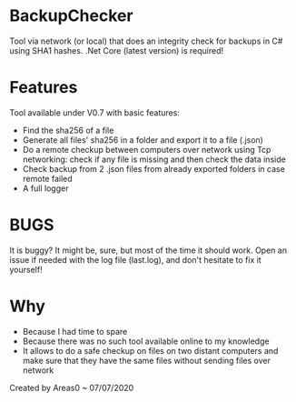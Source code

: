 # BackupChecker
Tool via network (or local) that does an integrity check for backups in C# using SHA1 hashes. 
.Net Core (latest version) is required!
# Features
Tool available under V0.7 with basic features:
- Find the sha256 of a file
- Generate all files' sha256 in a folder and export it to a file (.json)
- Do a remote checkup between computers over network using Tcp networking: check if any file is missing and then check the data inside
- Check backup from 2 .json files from already exported folders in case remote failed
- A full logger
# BUGS
It is buggy? It might be, sure, but most of the time it should work. Open an issue if needed with the log file (last.log), and don't hesitate to fix it yourself!

# Why
- Because I had time to spare
- Because there was no such tool available online to my knowledge
- It allows to do a safe checkup on files on two distant computers and make sure that they have the same files without sending files over network

Created by Areas0 ~ 07/07/2020

